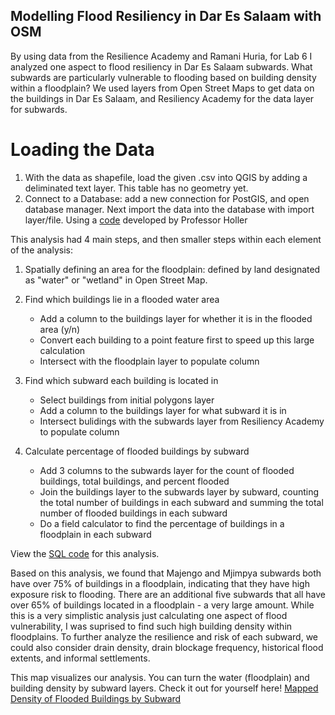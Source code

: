 ## Modelling Flood Resiliency in Dar Es Salaam with OSM

By using data from the Resilience Academy and Ramani Huria, for Lab 6 I analyzed one aspect to flood resiliency in Dar Es Salaam subwards.
What subwards are particularly vulnerable to flooding based on building density within a floodplain? 
We used layers from Open Street Maps to get data on the buildings in Dar Es Salaam, and Resiliency Academy for the data layer for subwards. 

# Loading the Data
1. With the data as shapefile, load the given .csv into QGIS by adding a deliminated text layer. This table has no geometry yet.
2. Connect to a Database: add a new connection for PostGIS, and open database manager. Next import the data into the database with import layer/file. Using a [code]() developed by Professor Holler


This analysis had 4 main steps, and then smaller steps within each element of the analysis:
1. Spatially defining an area for the floodplain: defined by land designated as "water" or "wetland" in Open Street Map. 

2. Find which buildings lie in a flooded water area
   - Add a column to the buildings layer for whether it is in the flooded area (y/n)
   - Convert each building to a point feature first to speed up this large calculation
   - Intersect with the floodplain layer to populate column
 
3. Find which subward each building is located in   
   - Select buildings from initial polygons layer
   - Add a column to the buildings layer for what subward it is in
   - Intersect bulidings with the subwards layer from Resiliency Academy to populate column

4. Calculate percentage of flooded buildings by subward
   - Add 3 columns to the subwards layer for the count of flooded buildings, total buildings, and percent flooded
   - Join the buildings layer to the subwards layer by subward, counting the total number of buildings in each subward and summing the total number of flooded buildings in each subward
   - Do a field calculator to find the percentage of buildings in a floodplain in each subward

View the [SQL code](caseylilley.github.io/lab6.sql) for this analysis.

Based on this analysis, we found that Majengo and Mjimpya subwards both have over 75% of buildings in a floodplain, indicating that they have high exposure risk to flooding. There are an additional five subwards that all have over 65% of buildings located in a floodplain - a very large amount. While this is a very simplistic analysis just calculating one aspect of flood vulnerability, I was suprised to find such high building density within floodplains. To further analyze the resilience and risk of each subward, we could also consider drain density, drain blockage frequency, historical flood extents, and informal settlements. 

This map visualizes our analysis. You can turn the water (floodplain) and building density by subward layers.
Check it out for yourself here! [Mapped Density of Flooded Buildings by Subward](caseylilley.github.io/dsmap/index.html)
